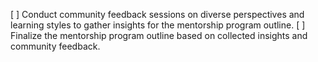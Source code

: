 [ ] Conduct community feedback sessions on diverse perspectives and learning styles to gather insights for the mentorship program outline.
[ ] Finalize the mentorship program outline based on collected insights and community feedback.